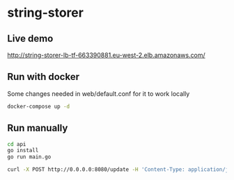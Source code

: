 # string-storer

## Live demo

http://string-storer-lb-tf-663390881.eu-west-2.elb.amazonaws.com/

## Run with docker

Some changes needed in web/default.conf for it to work locally

```bash
docker-compose up -d
```

## Run manually

```bash
cd api
go install
go run main.go
```

```bash
curl -X POST http://0.0.0.0:8080/update -H 'Content-Type: application/json' -d '{"title":"a new title"}'
```
